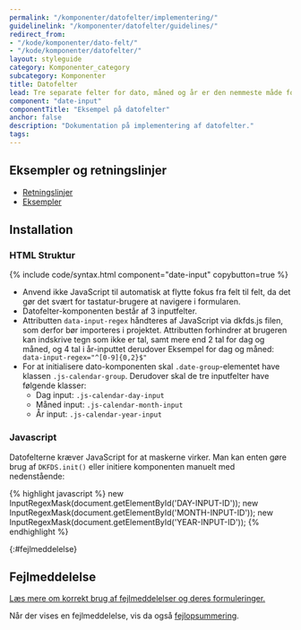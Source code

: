 ```yaml
---
permalink: "/komponenter/datofelter/implementering/"
guidelinelink: "/komponenter/datofelter/guidelines/"
redirect_from:
- "/kode/komponenter/dato-felt/"
- "/kode/komponenter/datofelter/"
layout: styleguide
category: Komponenter_category
subcategory: Komponenter
title: Datofelter
lead: Tre separate felter for dato, måned og år er den nemmeste måde for brugeren at indskrive en dato.
component: "date-input"
componentTitle: "Eksempel på datofelter"
anchor: false
description: "Dokumentation på implementering af datofelter."
tags:
---
```


## Eksempler og retningslinjer
<ul class="nobullet-list">
    <li><a href="/komponenter/datofelter/#retningslinjer">Retningslinjer</a></li>
    <li><a href="/komponenter/datofelter/">Eksempler</a></li>
</ul>

## Installation

### HTML Struktur

{% include code/syntax.html component="date-input" copybutton=true %}

- Anvend ikke JavaScript til automatisk at flytte fokus fra felt til felt, da det gør det svært for tastatur-brugere at navigere i formularen.
- Datofelter-komponenten består af 3 inputfelter.
- Attributten `data-input-regex` håndteres af JavaScript via dkfds.js filen, som derfor bør importeres i projektet.
Attributten forhindrer at brugeren kan indskrive tegn som ikke er tal, samt mere end 2 tal for dag og måned, og 4 tal i år-inputtet derudover  Eksempel for dag og måned: ` data-input-regex="^[0-9]{0,2}$"`
- For at initialisere dato-komponenten skal `.date-group`-elementet have klassen `.js-calendar-group`. Derudover skal de tre inputfelter have følgende klasser:
    - Dag input: `.js-calendar-day-input`
    - Måned input: `.js-calendar-month-input`
    - År input: `.js-calendar-year-input`


### Javascript
Datofelterne kræver JavaScript for at maskerne virker. Man kan enten gøre brug af `DKFDS.init()` eller initiere komponenten manuelt med nedenstående:

{% highlight javascript %}
new InputRegexMask(document.getElementById('DAY-INPUT-ID'));
new InputRegexMask(document.getElementById('MONTH-INPUT-ID'));
new InputRegexMask(document.getElementById('YEAR-INPUT-ID'));
{% endhighlight %}

{:#fejlmeddelelse}
## Fejlmeddelelse
<a href="/kode/komponenter/fejlmeddelelser/#datofelter">Læs mere om korrekt brug af fejlmeddelelser og deres formuleringer.</a>

Når der vises en fejlmeddelelse, vis da også <a href="/kode/komponenter/fejlopsummering/">fejlopsummering</a>.

